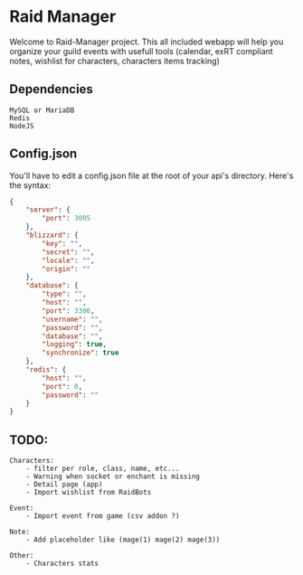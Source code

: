 # Raid Manager
Welcome to Raid-Manager project. This all included webapp will help you organize your guild events with usefull tools (calendar, exRT compliant notes, wishlist for characters, characters items tracking)

## Dependencies
    MySQL or MariaDB
    Redis
    NodeJS

## Config.json

You'll have to edit a config.json file at the root of your api's directory.
Here's the syntax:

```json
{
    "server": {
        "port": 3005
    },
    "blizzard": {
        "key": "",
        "secret": "",
        "locale": "",
        "origin": ""
    },
    "database": {
        "type": "",
        "host": "",
        "port": 3306,
        "username": "",
        "password": "",
        "database": "",
        "logging": true,
        "synchronize": true
    },
    "redis": {
        "host": "",
        "port": 0,
        "password": ""
    }
}
```

## TODO:

    Characters:
        - filter per role, class, name, etc...
        - Warning when socket or enchant is missing
        - Detail page (app)
        - Import wishlist from RaidBots

    Event:
        - Import event from game (csv addon ?)

    Note:
        - Add placeholder like (mage(1) mage(2) mage(3))

    Other:
        - Characters stats